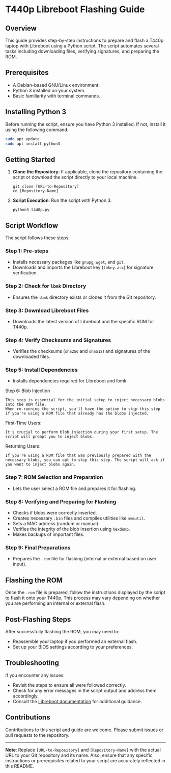 # T440p Libreboot Flashing Guide

## Overview
This guide provides step-by-step instructions to prepare and flash a T440p laptop with Libreboot using a Python script. The script automates several tasks including downloading files, verifying signatures, and preparing the ROM.

## Prerequisites
- A Debian-based GNU/Linux environment.
- Python 3 installed on your system.
- Basic familiarity with terminal commands.

## Installing Python 3
Before running the script, ensure you have Python 3 installed. If not, install it using the following command:
```bash
sudo apt update
sudo apt install python3
```

## Getting Started
1. **Clone the Repository**: If applicable, clone the repository containing the script or download the script directly to your local machine.
   ```
   git clone [URL-to-Repository]
   cd [Repository-Name]
   ```

2. **Script Execution**: Run the script with Python 3.
   ```
   python3 t440p.py
   ```

## Script Workflow
The script follows these steps:

### Step 1: Pre-steps
- Installs necessary packages like `gnupg`, `wget`, and `git`.
- Downloads and imports the Libreboot key (`lbkey.asc`) for signature verification.

### Step 2: Check for `lbmk` Directory
- Ensures the `lbmk` directory exists or clones it from the Git repository.

### Step 3: Download Libreboot Files
- Downloads the latest version of Libreboot and the specific ROM for T440p.

### Step 4: Verify Checksums and Signatures
- Verifies the checksums (`sha256` and `sha512`) and signatures of the downloaded files.

### Step 5: Install Dependencies
- Installs dependencies required for Libreboot and lbmk.

Step 6: Blob Injection

    This step is essential for the initial setup to inject necessary blobs into the ROM file.
    When re-running the script, you'll have the option to skip this step if you're using a ROM file that already has the blobs injected.

First-Time Users:

    It's crucial to perform blob injection during your first setup. The script will prompt you to inject blobs.

Returning Users:

    If you're using a ROM file that was previously prepared with the necessary blobs, you can opt to skip this step. The script will ask if you want to inject blobs again.

### Step 7: ROM Selection and Preparation
- Lets the user select a ROM file and prepares it for flashing.

### Step 8: Verifying and Preparing for Flashing
- Checks if blobs were correctly inserted.
- Creates necessary `.bin` files and compiles utilities like `nvmutil`.
- Sets a MAC address (random or manual).
- Verifies the integrity of the blob insertion using `hexdump`.
- Makes backups of important files.

### Step 9: Final Preparations
- Prepares the `.rom` file for flashing (internal or external based on user input).

## Flashing the ROM
Once the `.rom` file is prepared, follow the instructions displayed by the script to flash it onto your T440p. This process may vary depending on whether you are performing an internal or external flash.

## Post-Flashing Steps
After successfully flashing the ROM, you may need to:
- Reassemble your laptop if you performed an external flash.
- Set up your BIOS settings according to your preferences.

## Troubleshooting
If you encounter any issues:
- Revisit the steps to ensure all were followed correctly.
- Check for any error messages in the script output and address them accordingly.
- Consult the [Libreboot documentation](https://libreboot.org/docs/) for additional guidance.

## Contributions
Contributions to this script and guide are welcome. Please submit issues or pull requests to the repository.

---

**Note**: Replace `[URL-to-Repository]` and `[Repository-Name]` with the actual URL to your Git repository and its name. Also, ensure that any specific instructions or prerequisites related to your script are accurately reflected in this README.

